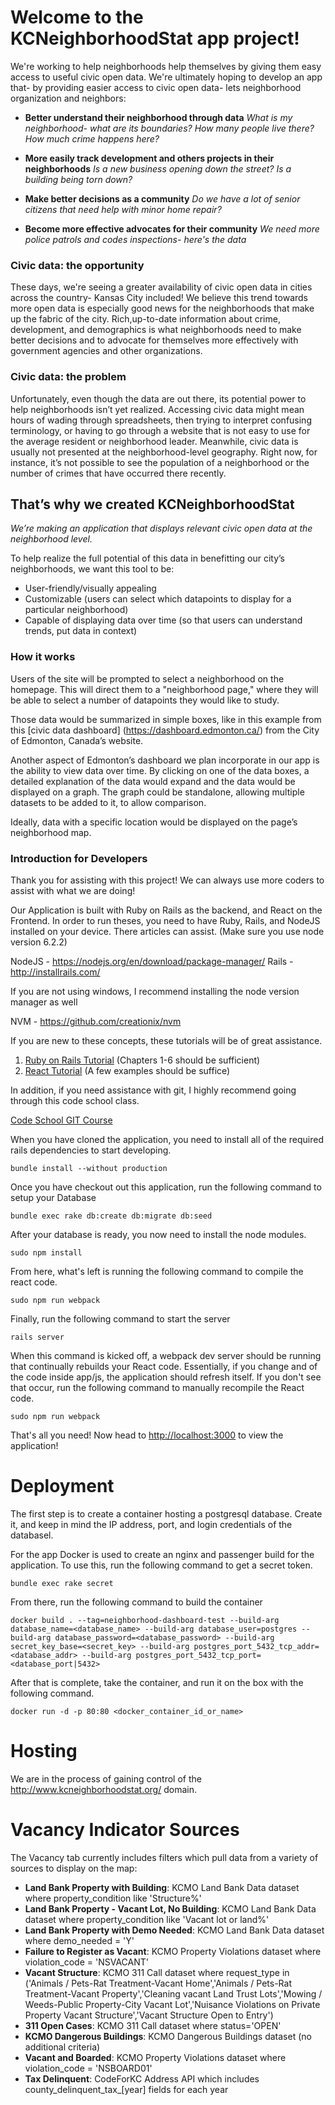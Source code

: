 # Welcome to the KCNeighborhoodStat app project! 

We're working  to help neighborhoods help themselves by giving them easy access to useful civic open data.
We're ultimately hoping to develop an app that- by providing easier access to civic open data- lets neighborhood
organization and neighbors:

*  **Better understand their neighborhood through data**
*What is my neighborhood- what are its boundaries? How many people live there? How much crime happens here?*

*  **More easily track development and others projects in their neighborhoods**
*Is a new business opening  down the street? Is a building being torn down?*

*  **Make better decisions as a community**
*Do we have a lot of senior citizens that need help with minor home repair?*

*  **Become more effective advocates for their community**
*We need more police patrols and codes inspections- here's the data*

### Civic data: the opportunity

These days, we're seeing a greater availability of civic open data in cities
across the country- Kansas City included! We believe this trend towards more open data is especially good news for
the neighborhoods that make up the fabric of the city. Rich,up-to-date information about crime, development, and demographics is what neighborhoods need to make better decisions and to advocate for themselves more effectively with government agencies and other organizations.

### Civic data: the problem

Unfortunately, even though the data are out there,  its potential power to help neighborhoods isn’t yet realized.
Accessing civic data might mean hours of wading through spreadsheets, then trying to interpret confusing terminology, or having to go through a website that is not easy to use for the average resident or neighborhood leader.
Meanwhile, civic data is usually not presented at the neighborhood-level geography. Right now, for instance, it’s not possible to see the population of a neighborhood or the number of crimes that have occurred there recently.

## That’s why we created KCNeighborhoodStat
*We’re making an application that displays relevant civic open data at the neighborhood level.*

To help realize the full potential of this data in benefitting our city’s neighborhoods, we want this tool to be:

* User-friendly/visually appealing
* Customizable (users can select which datapoints to display for a particular neighborhood)
* Capable of displaying data over time (so that users can understand trends, put data in context)

### How it works
Users of the site will be prompted to select a neighborhood on the homepage. This will direct them to a "neighborhood page,"
where they will be able to select a number of datapoints they would like to study.

Those data would be summarized in simple boxes, like in this example from this [civic data dashboard] (https://dashboard.edmonton.ca/) from the City of Edmonton, Canada’s website.

Another aspect of Edmonton’s dashboard we plan incorporate in our app is the ability to view data over time. By clicking on one of the data boxes, a detailed explanation of the data would expand and the data would be displayed on a graph. The graph could be standalone, allowing multiple datasets to be added to it, to allow comparison.

Ideally, data with a specific location would be displayed on the page’s neighborhood map.

### Introduction for Developers
Thank you for assisting with this project! We can always use more coders to assist with what we are doing!

Our Application is built with Ruby on Rails as the backend, and React on the Frontend. In order to run theses, you need to have Ruby, Rails, and NodeJS installed on your device. There articles can assist. (Make sure you use node version 6.2.2)

NodeJS - https://nodejs.org/en/download/package-manager/
Rails - http://installrails.com/

If you are not using windows, I recommend installing the node version manager as well

NVM - https://github.com/creationix/nvm

If you are new to these concepts, these tutorials will be of great assistance.

1. [Ruby on Rails Tutorial](https://www.railstutorial.org/book) (Chapters 1-6 should be sufficient)
2. [React Tutorial](https://facebook.github.io/react/tutorial/tutorial.html) (A few examples should be suffice)

In addition, if you need assistance with git, I highly recommend going through this code school class.

[Code School GIT Course](https://www.codeschool.com/courses/try-git)

When you have cloned the application, you need to install all of the required rails dependencies to start developing.

    bundle install --without production

Once you have checkout out this application, run the following command to setup your Database

    bundle exec rake db:create db:migrate db:seed

After your database is ready, you now need to install the node modules.

    sudo npm install

From here, what's left is running the following command to compile the react code.

    sudo npm run webpack

Finally, run the following command to start the server

    rails server

When this command is kicked off, a webpack dev server should be running that continually rebuilds your React code. Essentially, if you change and of the code inside app/js, the application should refresh itself. If you don't see that occur, run the following command to manually recompile the React code.

    sudo npm run webpack

That's all you need! Now head to <http://localhost:3000> to view the application!

# Deployment

The first step is to create a container hosting a postgresql database. Create it, and keep in mind the IP address, port, and login credentials of the databasel.

For the app Docker is used to create an nginx and passenger build for the application. To use this, run the following command to get a secret token.

    bundle exec rake secret

From there, run the following command to build the container

    docker build . --tag=neighborhood-dashboard-test --build-arg database_name=<database_name> --build-arg database_user=postgres --build-arg database_password=<database_password> --build-arg secret_key_base=<secret_key> --build-arg postgres_port_5432_tcp_addr=<database_addr> --build-arg postgres_port_5432_tcp_port=<database_port|5432>

After that is complete, take the container, and run it on the box with the following command.

    docker run -d -p 80:80 <docker_container_id_or_name>


# Hosting

We are in the process of gaining control of the http://www.kcneighborhoodstat.org/ domain.

# Vacancy Indicator Sources

The Vacancy tab currently includes filters which pull data from a variety of sources to display on the map:

*  **Land Bank Property with Building**: KCMO Land Bank Data dataset where property_condition like 'Structure%'
*  **Land Bank Property - Vacant Lot, No Building**: KCMO Land Bank Data dataset where property_condition like 'Vacant lot or land%'
*  **Land Bank Property with Demo Needed**: KCMO Land Bank Data dataset where demo_needed = 'Y'
*  **Failure to Register as Vacant**: KCMO Property Violations dataset where violation_code = 'NSVACANT'
*  **Vacant Structure**: KCMO 311 Call dataset where request_type in ('Animals / Pets-Rat Treatment-Vacant Home','Animals / Pets-Rat Treatment-Vacant Property','Cleaning vacant Land Trust Lots','Mowing / Weeds-Public Property-City Vacant Lot','Nuisance Violations on Private Property Vacant Structure','Vacant Structure Open to Entry')
*  **311 Open Cases**: KCMO 311 Call dataset where status='OPEN'
*  **KCMO Dangerous Buildings**: KCMO Dangerous Buildings dataset (no additional criteria)
*  **Vacant and Boarded**: KCMO Property Violations dataset where violation_code = 'NSBOARD01'
*  **Tax Delinquent**: CodeForKC Address API which includes county_delinquent_tax_[year] fields for each year
